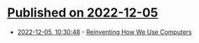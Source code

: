 # [Published on 2022-12-05](index.md)

* [2022-12-05, 10:30:48](https://lobste.rs/s/vtmmmi/reinventing_how_we_use_computers) - [Reinventing How We Use Computers](https://ploum.net/2022-12-03-reinventing-how-we-use-computers.html)
